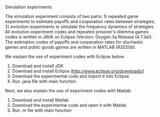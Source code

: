 Simulation experiments

The simulation experiment consists of two parts: 1) repeated game experiments to estimate payoffs and cooperation rates between strategies; 2) evolution experiments to simulate the frequency dynamics of strategies. All evolution experiment codes and repeated prisoner's dilemma games codes is written in JAVA on Eclipse (Version: Oxygen.3a Release (4.7.3a)). The estimation codes of payoffs and cooperation rates for stochastic games and public goods games are written in MATLAB (R2020b).

We explain the use of experiment codes with Eclipse below:
1) Download and install JDK
2) Download and install Eclipse (http://www.eclipse.org/downloads/)
3) Download the experimental code and import it into Eclipse
4) Run .java file with main function


Next, we also explain the use of experiment codes with Matlab:
1) Download and install Matlab
2) Download the experimental code and open it with Matlab
3) Run .m file with main function
